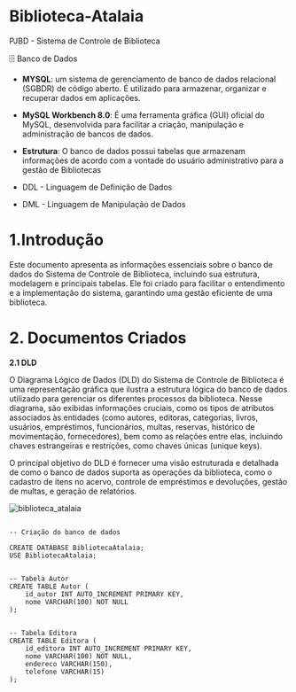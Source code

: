# Biblioteca-Atalaia
PJBD - Sistema de Controle de Biblioteca

🗄️ Banco de Dados
- **MYSQL**: um sistema de gerenciamento de banco de dados relacional (SGBDR) de código aberto. É utilizado para armazenar, organizar e recuperar dados em aplicações.
- **MySQL Workbench 8.0**: É uma ferramenta gráfica (GUI) oficial do MySQL, desenvolvida para facilitar a criação, manipulação e administração de bancos de dados.
- **Estrutura**: O banco de dados possui tabelas que armazenam informações de acordo com a vontade do usuário administrativo para a gestão de Bibliotecas

- DDL - Linguagem de Definição de Dados
- DML - Linguagem de Manipulação de Dados

# 1.Introdução

Este documento apresenta as informações essenciais sobre o banco de dados do Sistema de Controle de Biblioteca, incluindo sua estrutura, modelagem e principais tabelas. Ele foi criado para facilitar o entendimento e a implementação do sistema, garantindo uma gestão eficiente de uma biblioteca.

# 2. Documentos Criados

**2.1 DLD**

O Diagrama Lógico de Dados (DLD) do Sistema de Controle de Biblioteca é uma representação gráfica que ilustra a estrutura lógica do banco de dados utilizado para gerenciar os diferentes processos da biblioteca. Nesse diagrama, são exibidas informações cruciais, como os tipos de atributos associados às entidades (como autores, editoras, categorias, livros, usuários, empréstimos, funcionários, multas, reservas, histórico de movimentação, fornecedores), bem como as relações entre elas, incluindo chaves estrangeiras e restrições, como chaves únicas (unique keys).

O principal objetivo do DLD é fornecer uma visão estruturada e detalhada de como o banco de dados suporta as operações da biblioteca, como o cadastro de itens no acervo, controle de empréstimos e devoluções, gestão de multas, e geração de relatórios.


![biblioteca_atalaia](https://github.com/user-attachments/assets/ce824463-3193-4e48-a0f6-43ecbd737d16)



```Código do banco de dados para criar a Biblioteca Atalaia

-- Criação do banco de dados

CREATE DATABASE BibliotecaAtalaia;
USE BibliotecaAtalaia;


-- Tabela Autor
CREATE TABLE Autor (
    id_autor INT AUTO_INCREMENT PRIMARY KEY,
    nome VARCHAR(100) NOT NULL
);


-- Tabela Editora
CREATE TABLE Editora (
    id_editora INT AUTO_INCREMENT PRIMARY KEY,
    nome VARCHAR(100) NOT NULL,
    endereco VARCHAR(150),
    telefone VARCHAR(15)
);


